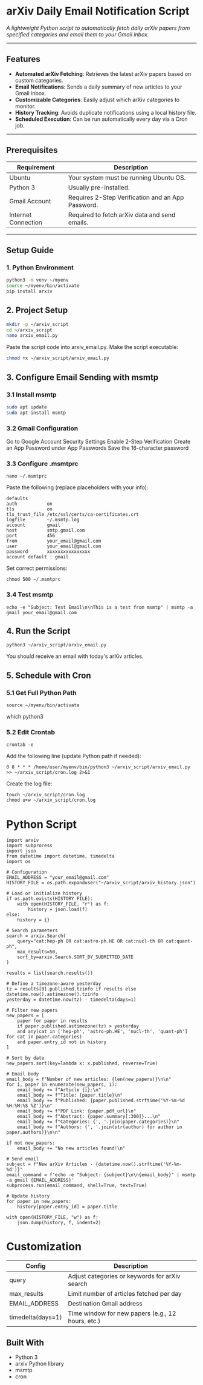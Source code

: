 #  arXiv Daily Email Notification Script

*A lightweight Python script to automatically fetch daily arXiv papers from specified categories and email them to your Gmail inbox.*

---

##  Features

- **Automated arXiv Fetching**: Retrieves the latest arXiv papers based on custom categories.
- **Email Notifications**: Sends a daily summary of new articles to your Gmail inbox.
- **Customizable Categories**: Easily adjust which arXiv categories to monitor.
- **History Tracking**: Avoids duplicate notifications using a local history file.
- **Scheduled Execution**: Can be run automatically every day via a Cron job.

---

##  Prerequisites

| Requirement             | Description                                         |
|-------------------------|-----------------------------------------------------|
| Ubuntu | Your system must be running Ubuntu OS.             |
| Python 3                | Usually pre-installed.                              |
| Gmail Account           | Requires 2-Step Verification and an App Password.   |
| Internet Connection     | Required to fetch arXiv data and send emails.       |

---

##  Setup Guide

### 1. Python Environment

```bash
python3 -m venv ~/myenv
source ~/myenv/bin/activate
pip install arxiv
```
## 2. Project Setup
```bash
mkdir -p ~/arxiv_script
cd ~/arxiv_script
nano arxiv_email.py
```
Paste the script code into arxiv_email.py.
Make the script executable:
```bash
chmod +x ~/arxiv_script/arxiv_email.py
```
## 3. Configure Email Sending with msmtp
### 3.1 Install msmtp
```bash
sudo apt update
sudo apt install msmtp
```
### 3.2 Gmail Configuration
Go to Google Account Security Settings
Enable 2-Step Verification
Create an App Password under App Passwords
Save the 16-character password

### 3.3 Configure .msmtprc
```
nano ~/.msmtprc
```
Paste the following (replace placeholders with your info):
```
defaults
auth           on
tls            on
tls_trust_file /etc/ssl/certs/ca-certificates.crt
logfile        ~/.msmtp.log
account        gmail
host           smtp.gmail.com
port           456
from           your_email@gmail.com
user           your_email@gmail.com
password       xxxxxxxxxxxxxxxx
account default : gmail
```
Set correct permissions:
```
chmod 500 ~/.msmtprc
```
### 3.4 Test msmtp
```
echo -e "Subject: Test Email\n\nThis is a test from msmtp" | msmtp -a gmail your_email@gmail.com
```
## 4. Run the Script
```
python3 ~/arxiv_script/arxiv_email.py
```
You should receive an email with today's arXiv articles.

## 5. Schedule with Cron
### 5.1 Get Full Python Path
```
source ~/myenv/bin/activate
```
which python3
### 5.2 Edit Crontab
```
crontab -e
```
Add the following line (update Python path if needed):
```
0 8 * * * /home/user/myenv/bin/python3 ~/arxiv_script/arxiv_email.py >> ~/arxiv_script/cron.log 2>&1
```
Create the log file:
```
touch ~/arxiv_script/cron.log
chmod u+w ~/arxiv_script/cron.log
```
# Python Script
```
import arxiv
import subprocess
import json
from datetime import datetime, timedelta
import os

# Configuration
EMAIL_ADDRESS = "your_email@gmail.com" 
HISTORY_FILE = os.path.expanduser("~/arxiv_script/arxiv_history.json")

# Load or initialize history
if os.path.exists(HISTORY_FILE):
    with open(HISTORY_FILE, "r") as f:
        history = json.load(f)
else:
    history = {}

# Search parameters
search = arxiv.Search(
    query="cat:hep-ph OR cat:astro-ph.HE OR cat:nucl-th OR cat:quant-ph",
    max_results=50,
    sort_by=arxiv.Search.SORT_BY_SUBMITTED_DATE
)

results = list(search.results())

# Define a timezone-aware yesterday
tz = results[0].published.tzinfo if results else datetime.now().astimezone().tzinfo
yesterday = datetime.now(tz) - timedelta(days=1)

# Filter new papers
new_papers = [
    paper for paper in results
    if paper.published.astimezone(tz) > yesterday
    and any(cat in ['hep-ph', 'astro-ph.HE', 'nucl-th', 'quant-ph'] for cat in paper.categories)
    and paper.entry_id not in history
]

# Sort by date
new_papers.sort(key=lambda x: x.published, reverse=True)

# Email body
email_body = f"Number of new articles: {len(new_papers)}\n\n"
for i, paper in enumerate(new_papers, 1):
    email_body += f"Article {i}:\n"
    email_body += f"Title: {paper.title}\n"
    email_body += f"Published: {paper.published.strftime('%Y-%m-%d %H:%M:%S %Z')}\n"
    email_body += f"PDF Link: {paper.pdf_url}\n"
    email_body += f"Abstract: {paper.summary[:300]}...\n"
    email_body += f"Categories: {', '.join(paper.categories)}\n"
    email_body += f"Authors: {', '.join(str(author) for author in paper.authors)}\n\n"

if not new_papers:
    email_body += "No new articles found!\n"

# Send email
subject = f"New arXiv Articles - {datetime.now().strftime('%Y-%m-%d')}"
email_command = f'echo -e "Subject: {subject}\n\n{email_body}" | msmtp -a gmail {EMAIL_ADDRESS}'
subprocess.run(email_command, shell=True, text=True)

# Update history
for paper in new_papers:
    history[paper.entry_id] = paper.title

with open(HISTORY_FILE, "w") as f:
    json.dump(history, f, indent=2)
```
# Customization
| Config            | Description                                         |
|-------------------------|-----------------------------------------------------|
| query| Adjust categories or keywords for arXiv search            |
| max_results               | Limit number of articles fetched per day                              |
| EMAIL_ADDRESS           | Destination Gmail address   |
| timedelta(days=1)     | Time window for new papers (e.g., 12 hours, etc.)       |

## Built With
- Python 3
- arxiv Python library
- msmtp
- cron




















